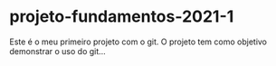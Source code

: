 # projeto-fundamentos-2021-1

Este é o meu primeiro projeto com o git.
O projeto tem como objetivo demonstrar o uso do git...
